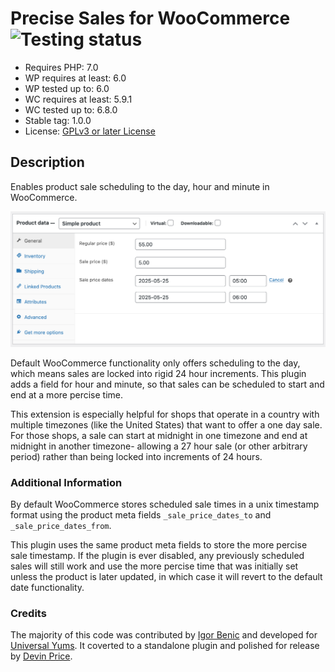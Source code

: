 # Precise Sales for WooCommerce ![Testing status](https://github.com/devpress/precise-sales-for-woocommerce/actions/workflows/php-tests.yml/badge.svg?branch=main)

-   Requires PHP: 7.0
-   WP requires at least: 6.0
-   WP tested up to: 6.0
-   WC requires at least: 5.9.1
-   WC tested up to: 6.8.0
-   Stable tag: 1.0.0
-   License: [GPLv3 or later License](http://www.gnu.org/licenses/gpl-3.0.html)

## Description

Enables product sale scheduling to the day, hour and minute in WooCommerce.

![Screenshot of sale settings.](assets/screenshot-1.png?raw=true "Screenshot")

Default WooCommerce functionality only offers scheduling to the day, which means sales are locked into rigid 24 hour increments. This plugin adds a field for hour and minute, so that sales can be scheduled to start and end at a more percise time.

This extension is especially helpful for shops that operate in a country with multiple timezones (like the United States) that want to offer a one day sale. For those shops, a sale can start at midnight in one timezone and end at midnight in another timezone- allowing a 27 hour sale (or other arbitrary period) rather than being locked into increments of 24 hours.

### Additional Information

By default WooCommerce stores scheduled sale times in a unix timestamp format using the product meta fields `_sale_price_dates_to` and `_sale_price_dates_from`.

This plugin uses the same product meta fields to store the more percise sale timestamp. If the plugin is ever disabled, any previously scheduled sales will still work and use the more percise time that was initially set unless the product is later updated, in which case it will revert to the default date functionality.

### Credits

The majority of this code was contributed by [Igor Benic](https://twitter.com/igorbenic) and developed for [Universal Yums](https://www.universalyums.com/). It coverted to a standalone plugin and polished for release by [Devin Price](https://twitter.com/devinsays/).

